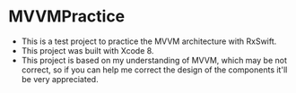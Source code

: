 # MVVMPractice

- This is a test project to practice the MVVM architecture with RxSwift.
- This project was built with Xcode 8.
- This project is based on my understanding of MVVM, which may be not correct, so if you can help me correct the design of the components it'll be very appreciated.